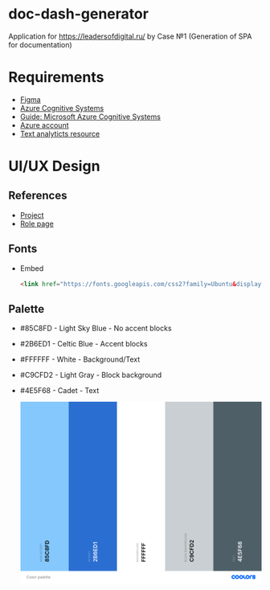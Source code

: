 # doc-dash-generator

Application for https://leadersofdigital.ru/ by Case №1 (Generation of SPA for documentation)

# Requirements

- [Figma](https://figma.com)
- [Azure Cognitive Systems](https://azure.microsoft.com/en-us/try/cognitive-services/#lang)
- [Guide: Microsoft Azure Cognitive Systems](https://docs.microsoft.com/ru-ru/azure/cognitive-services/text-analytics/quickstarts/nodejs)
- [Azure account](https://azure.microsoft.com)
- [Text analyticts resource](https://ms.portal.azure.com/#create/Microsoft.CognitiveServicesTextAnalytics)

# UI/UX Design

## References

- [Project](https://www.figma.com/files/project/9907635/Document-Dashboard-Generator)
- [Role page](https://www.figma.com/file/4al6zHYBfM8aMPjwuj0iZ7/Role-page)

## Fonts

- Embed

  ```HTML
  <link href="https://fonts.googleapis.com/css2?family=Ubuntu&display=swap" rel="stylesheet">
  ```

## Palette

- #85C8FD - Light Sky Blue - No accent blocks
- #2B6ED1 - Celtic Blue - Accent blocks
- #FFFFFF - White - Background/Text
- #C9CFD2 - Light Gray - Block background
- #4E5F68 - Cadet - Text

  ![Palette picture](assets/img/palette.png)
